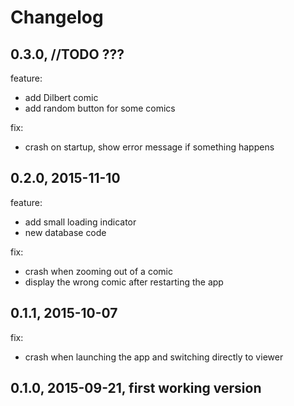 # Changelog

## 0.3.0, //TODO ???

feature:

- add Dilbert comic
- add random button for some comics

fix:

- crash on startup, show error message if something happens

## 0.2.0, 2015-11-10

feature:

- add small loading indicator
- new database code

fix:

- crash when zooming out of a comic
- display the wrong comic after restarting the app

## 0.1.1, 2015-10-07

fix:

- crash when launching the app and switching directly to viewer

## 0.1.0, 2015-09-21, first working version
